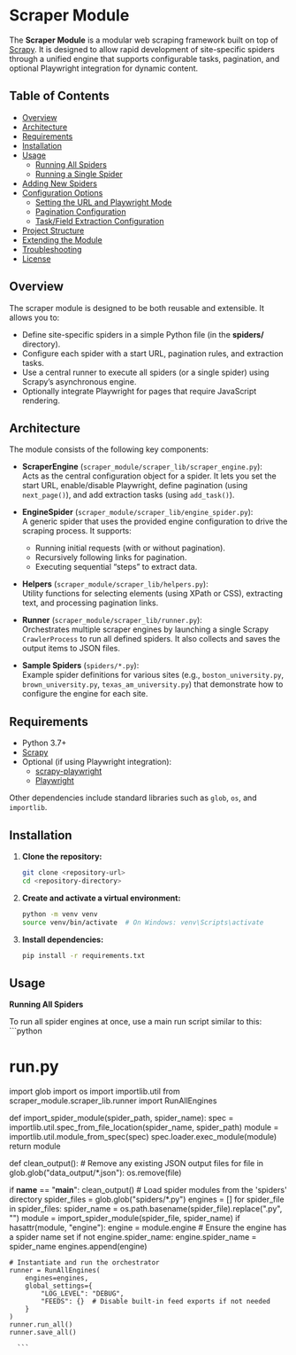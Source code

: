 # Scraper Module

The **Scraper Module** is a modular web scraping framework built on top of [Scrapy](https://scrapy.org/). It is designed to allow rapid development of site-specific spiders through a unified engine that supports configurable tasks, pagination, and optional Playwright integration for dynamic content.

## Table of Contents

- [Overview](#overview)
- [Architecture](#architecture)
- [Requirements](#requirements)
- [Installation](#installation)
- [Usage](#usage)
  - [Running All Spiders](#running-all-spiders)
  - [Running a Single Spider](#running-a-single-spider)
- [Adding New Spiders](#adding-new-spiders)
- [Configuration Options](#configuration-options)
  - [Setting the URL and Playwright Mode](#setting-the-url-and-playwright-mode)
  - [Pagination Configuration](#pagination-configuration)
  - [Task/Field Extraction Configuration](#taskfield-extraction-configuration)
- [Project Structure](#project-structure)
- [Extending the Module](#extending-the-module)
- [Troubleshooting](#troubleshooting)
- [License](#license)

## Overview

The scraper module is designed to be both reusable and extensible. It allows you to:
- Define site-specific spiders in a simple Python file (in the **spiders/** directory).
- Configure each spider with a start URL, pagination rules, and extraction tasks.
- Use a central runner to execute all spiders (or a single spider) using Scrapy’s asynchronous engine.
- Optionally integrate Playwright for pages that require JavaScript rendering.

## Architecture

The module consists of the following key components:

- **ScraperEngine** (`scraper_module/scraper_lib/scraper_engine.py`):  
  Acts as the central configuration object for a spider. It lets you set the start URL, enable/disable Playwright, define pagination (using `next_page()`), and add extraction tasks (using `add_task()`).

- **EngineSpider** (`scraper_module/scraper_lib/engine_spider.py`):  
  A generic spider that uses the provided engine configuration to drive the scraping process. It supports:
  - Running initial requests (with or without pagination).
  - Recursively following links for pagination.
  - Executing sequential “steps” to extract data.

- **Helpers** (`scraper_module/scraper_lib/helpers.py`):  
  Utility functions for selecting elements (using XPath or CSS), extracting text, and processing pagination links.

- **Runner** (`scraper_module/scraper_lib/runner.py`):  
  Orchestrates multiple scraper engines by launching a single Scrapy `CrawlerProcess` to run all defined spiders. It also collects and saves the output items to JSON files.

- **Sample Spiders** (`spiders/*.py`):  
  Example spider definitions for various sites (e.g., `boston_university.py`, `brown_university.py`, `texas_am_university.py`) that demonstrate how to configure the engine for each site.

## Requirements

- Python 3.7+
- [Scrapy](https://scrapy.org/)
- Optional (if using Playwright integration):
  - [scrapy-playwright](https://github.com/scrapy-plugins/scrapy-playwright)  
  - [Playwright](https://playwright.dev/python/)

Other dependencies include standard libraries such as `glob`, `os`, and `importlib`.

## Installation

1. **Clone the repository:**

   ```bash
   git clone <repository-url>
   cd <repository-directory>

2. **Create and activate a virtual environment:**

   ```bash
   python -m venv venv
   source venv/bin/activate  # On Windows: venv\Scripts\activate

2. **Install dependencies:**

   ```bash
   pip install -r requirements.txt

## Usage

   **Running All Spiders**

   To run all spider engines at once, use a main run script similar to this:
      ```python
# run.py
import glob
import os
import importlib.util
from scraper_module.scraper_lib.runner import RunAllEngines

def import_spider_module(spider_path, spider_name):
    spec = importlib.util.spec_from_file_location(spider_name, spider_path)
    module = importlib.util.module_from_spec(spec)
    spec.loader.exec_module(module)
    return module

def clean_output():
    # Remove any existing JSON output files
    for file in glob.glob("data_output/*.json"):
        os.remove(file)

if __name__ == "__main__":
    clean_output()
    # Load spider modules from the 'spiders' directory
    spider_files = glob.glob("spiders/*.py")
    engines = []
    for spider_file in spider_files:
        spider_name = os.path.basename(spider_file).replace(".py", "")
        module = import_spider_module(spider_file, spider_name)
        if hasattr(module, "engine"):
            engine = module.engine
            # Ensure the engine has a spider name set
            if not engine.spider_name:
                engine.spider_name = spider_name
            engines.append(engine)
    
    # Instantiate and run the orchestrator
    runner = RunAllEngines(
        engines=engines,
        global_settings={
            "LOG_LEVEL": "DEBUG",
            "FEEDS": {}  # Disable built-in feed exports if not needed
        }
    )
    runner.run_all()
    runner.save_all()

      ```
